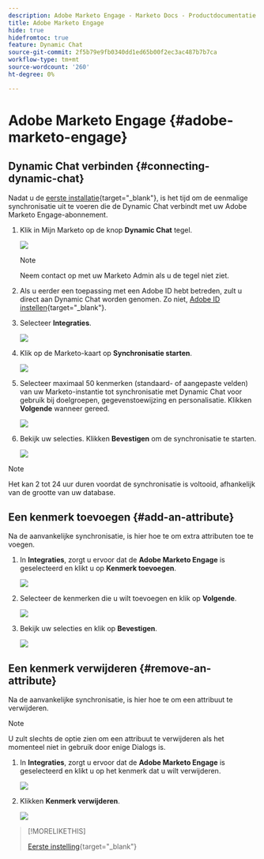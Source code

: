 ```yaml
---
description: Adobe Marketo Engage - Marketo Docs - Productdocumentatie
title: Adobe Marketo Engage
hide: true
hidefromtoc: true
feature: Dynamic Chat
source-git-commit: 2f5b79e9fb0340dd1ed65b00f2ec3ac487b7b7ca
workflow-type: tm+mt
source-wordcount: '260'
ht-degree: 0%

---
```


# Adobe Marketo Engage {#adobe-marketo-engage}

## Dynamic Chat verbinden {#connecting-dynamic-chat}

Nadat u de [eerste installatie](/help/marketo/product-docs/demand-generation/dynamic-chat-two/setup-and-configuration/initial-setup.md){target="_blank"}, is het tijd om de eenmalige synchronisatie uit te voeren die de Dynamic Chat verbindt met uw Adobe Marketo Engage-abonnement.

1. Klik in Mijn Marketo op de knop **Dynamic Chat** tegel.

   ![](assets/adobe-marketo-engage-1.png)

   >[!NOTE]
   >
   >Neem contact op met uw Marketo Admin als u de tegel niet ziet.

1. Als u eerder een toepassing met een Adobe ID hebt betreden, zult u direct aan Dynamic Chat worden genomen. Zo niet, [Adobe ID instellen](https://helpx.adobe.com/manage-account/using/create-update-adobe-id.html){target="_blank"}.

1. Selecteer **Integraties**.

   ![](assets/adobe-marketo-engage-2.png)

1. Klik op de Marketo-kaart op **Synchronisatie starten**.

   ![](assets/adobe-marketo-engage-3.png)

1. Selecteer maximaal 50 kenmerken (standaard- of aangepaste velden) van uw Marketo-instantie tot synchronisatie met Dynamic Chat voor gebruik bij doelgroepen, gegevenstoewijzing en personalisatie. Klikken **Volgende** wanneer gereed.

   ![](assets/adobe-marketo-engage-4.png)

1. Bekijk uw selecties. Klikken **Bevestigen** om de synchronisatie te starten.

   ![](assets/adobe-marketo-engage-5.png)

>[!NOTE]
>
>Het kan 2 tot 24 uur duren voordat de synchronisatie is voltooid, afhankelijk van de grootte van uw database.

## Een kenmerk toevoegen {#add-an-attribute}

Na de aanvankelijke synchronisatie, is hier hoe te om extra attributen toe te voegen.

1. In **Integraties**, zorgt u ervoor dat de **Adobe Marketo Engage** is geselecteerd en klikt u op **Kenmerk toevoegen**.

   ![](assets/adobe-marketo-engage-6.png)

1. Selecteer de kenmerken die u wilt toevoegen en klik op **Volgende**.

   ![](assets/adobe-marketo-engage-7.png)

1. Bekijk uw selecties en klik op **Bevestigen**.

   ![](assets/adobe-marketo-engage-8.png)

## Een kenmerk verwijderen {#remove-an-attribute}

Na de aanvankelijke synchronisatie, is hier hoe te om een attribuut te verwijderen.

>[!NOTE]
>
>U zult slechts de optie zien om een attribuut te verwijderen als het momenteel niet in gebruik door enige Dialogs is.

1. In **Integraties**, zorgt u ervoor dat de **Adobe Marketo Engage** is geselecteerd en klikt u op het kenmerk dat u wilt verwijderen.

   ![](assets/adobe-marketo-engage-9.png)

1. Klikken **Kenmerk verwijderen**.

   ![](assets/adobe-marketo-engage-10.png)

>[!MORELIKETHIS]
>
>[Eerste instelling](/help/marketo/product-docs/demand-generation/dynamic-chat-two/setup-and-configuration/initial-setup.md){target="_blank"}

